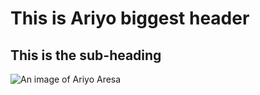 # This is Ariyo biggest header
## This is the sub-heading

![An image of Ariyo Aresa](https://avatars.githubusercontent.com/u/108690633?v=4)
